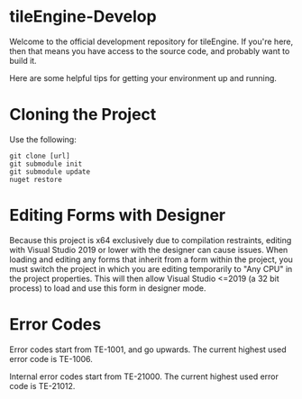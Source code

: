 ﻿# tileEngine-Develop
Welcome to the official development repository for tileEngine.
If you're here, then that means you have access to the source code, and probably want to build it.

Here are some helpful tips for getting your environment up and running.

# Cloning the Project
Use the following:
```
git clone [url]
git submodule init
git submodule update
nuget restore
```

# Editing Forms with Designer
Because this project is x64 exclusively due to compilation restraints, editing with Visual Studio 2019 or lower with the designer can cause issues.
When loading and editing any forms that inherit from a form within the project, you must switch the project in which you are editing temporarily to "Any CPU" in the project properties.
This will then allow Visual Studio <=2019 (a 32 bit process) to load and use this form in designer mode.

# Error Codes
Error codes start from TE-1001, and go upwards.
The current highest used error code is TE-1006.

Internal error codes start from TE-21000.
The current highest used error code is TE-21012.